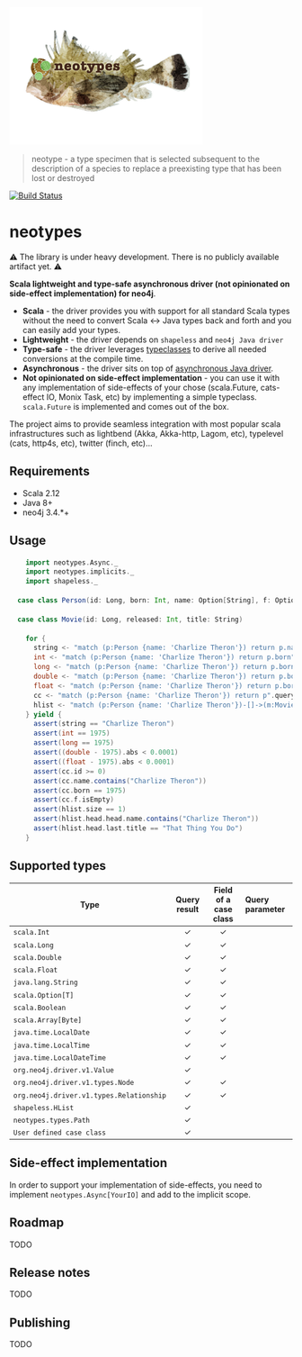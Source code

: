 ![Logo](neotypes.png)

> neotype - a type specimen that is selected subsequent to the description of a species to replace a preexisting type that has been lost or destroyed

[![Build Status](https://travis-ci.org/neotypes/neotypes.svg?branch=master)](https://travis-ci.org/neotypes/neotypes)

# neotypes

:warning: The library is under heavy development. There is no publicly available artifact yet. :warning:

**Scala lightweight and type-safe asynchronous driver (not opinionated on side-effect implementation) for neo4j**.

* **Scala** - the driver provides you with support for all standard Scala types without the need to convert Scala <-> Java types back and forth and you can easily add your types.
* **Lightweight** - the driver depends on `shapeless` and `neo4j Java driver`
* **Type-safe** - the driver leverages [typeclasses](https://blog.scalac.io/2017/04/19/typeclasses-in-scala.html) to derive all needed conversions at the compile time.
* **Asynchronous** - the driver sits on top of [asynchronous Java driver](https://neo4j.com/blog/beta-release-java-driver-async-api-neo4j/).
* **Not opinionated on side-effect implementation** - you can use it with any implementation of side-effects of your chose (scala.Future, cats-effect
 IO, Monix Task, etc) by implementing a simple typeclass. `scala.Future` is implemented and comes out of the box.

The project aims to provide seamless integration with most popular scala infrastructures such as lightbend (Akka, Akka-http, Lagom, etc), typelevel (cats, http4s, etc), twitter (finch, etc)...


## Requirements

* Scala 2.12
* Java 8+
* neo4j 3.4.*+

## Usage

```scala
    import neotypes.Async._
    import neotypes.implicits._
    import shapeless._

  case class Person(id: Long, born: Int, name: Option[String], f: Option[Int])

  case class Movie(id: Long, released: Int, title: String)

    for {
      string <- "match (p:Person {name: 'Charlize Theron'}) return p.name".query[String].single(s)
      int <- "match (p:Person {name: 'Charlize Theron'}) return p.born".query[Int].single(s)
      long <- "match (p:Person {name: 'Charlize Theron'}) return p.born".query[Long].single(s)
      double <- "match (p:Person {name: 'Charlize Theron'}) return p.born".query[Double].single(s)
      float <- "match (p:Person {name: 'Charlize Theron'}) return p.born".query[Float].single(s)
      cc <- "match (p:Person {name: 'Charlize Theron'}) return p".query[Person].single(s)
      hlist <- "match (p:Person {name: 'Charlize Theron'})-[]->(m:Movie) return p,m".query[Person :: Movie :: HNil].list(s)
    } yield {
      assert(string == "Charlize Theron")
      assert(int == 1975)
      assert(long == 1975)
      assert((double - 1975).abs < 0.0001)
      assert((float - 1975).abs < 0.0001)
      assert(cc.id >= 0)
      assert(cc.name.contains("Charlize Theron"))
      assert(cc.born == 1975)
      assert(cc.f.isEmpty)
      assert(hlist.size == 1)
      assert(hlist.head.head.name.contains("Charlize Theron"))
      assert(hlist.head.last.title == "That Thing You Do")
    }
```

## Supported types


| Type                                      | Query result   | Field of a case class | Query parameter  |
| ----------------------------------------- |:--------------:| :--------------------:|:-----------------|
| `scala.Int                             `  | ✓              |✓||
| `scala.Long                            `  | ✓              |✓||
| `scala.Double                          `  | ✓              |✓||
| `scala.Float                           `  | ✓              |✓||
| `java.lang.String                      `  | ✓              |✓||
| `scala.Option[T]                       `  | ✓              |✓||
| `scala.Boolean                         `  | ✓              |✓||
| `scala.Array[Byte]                     `  | ✓              |✓||
| `java.time.LocalDate                   `  | ✓              |✓||
| `java.time.LocalTime                   `  | ✓              |✓||
| `java.time.LocalDateTime               `  | ✓              |✓||
| `org.neo4j.driver.v1.Value             `  | ✓              |||
| `org.neo4j.driver.v1.types.Node        `  | ✓              |✓||
| `org.neo4j.driver.v1.types.Relationship`  | ✓              |✓||
| `shapeless.HList                       `  | ✓              |||
| `neotypes.types.Path                   `  | ✓              |||
| `User defined case class               `  | ✓              |||


## Side-effect implementation

In order to support your implementation of side-effects, you need to implement `neotypes.Async[YourIO]` and add to the implicit scope.

## Roadmap

TODO

## Release notes

TODO

## Publishing

TODO
